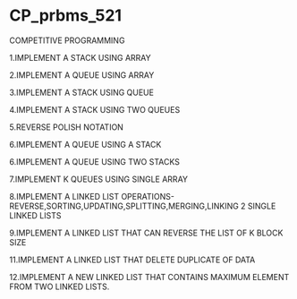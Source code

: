 # CP_prbms_521


COMPETITIVE PROGRAMMING 

1.IMPLEMENT A STACK USING ARRAY

2.IMPLEMENT A QUEUE USING ARRAY

3.IMPLEMENT A STACK USING QUEUE

4.IMPLEMENT A STACK USING TWO QUEUES

5.REVERSE POLISH NOTATION

6.IMPLEMENT A QUEUE USING  A STACK

6.IMPLEMENT A QUEUE USING TWO STACKS

7.IMPLEMENT K QUEUES USING SINGLE ARRAY

8.IMPLEMENT A LINKED LIST OPERATIONS-REVERSE,SORTING,UPDATING,SPLITTING,MERGING,LINKING 2 SINGLE LINKED LISTS

9.IMPLEMENT A LINKED LIST THAT CAN REVERSE THE LIST OF  K BLOCK SIZE

11.IMPLEMENT A LINKED LIST THAT DELETE DUPLICATE OF DATA

12.IMPLEMENT A NEW LINKED LIST THAT CONTAINS MAXIMUM ELEMENT FROM TWO LINKED LISTS.




